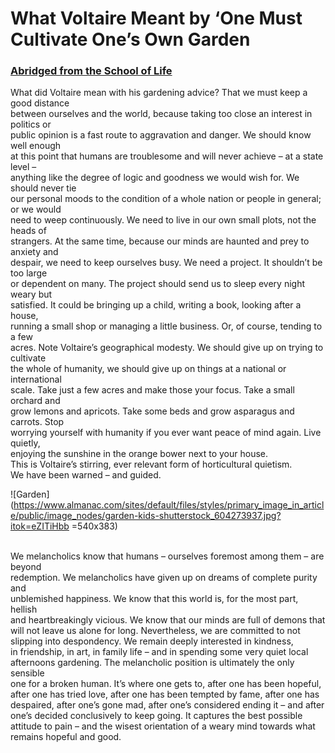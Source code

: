 # What Voltaire Meant by ‘One Must Cultivate One’s Own Garden

### [Abridged from the School of Life](https://www.theschooloflife.com/thebookoflife/cultivate-own-garden-voltaire/)

What did Voltaire mean with his gardening advice? That we must keep a good distance<br> 
between ourselves and the world, because taking too close an interest in politics or <br>
public opinion is a fast route to aggravation and danger. We should know well enough <br>
at this point that humans are troublesome and will never achieve – at a state level – <br>
anything like the degree of logic and goodness we would wish for. We should never tie <br>
our personal moods to the condition of a whole nation or people in general; or we would <br>
need to weep continuously. We need to live in our own small plots, not the heads of <br>
strangers. At the same time, because our minds are haunted and prey to anxiety and <br>
despair, we need to keep ourselves busy. We need a project. It shouldn’t be too large <br>
or dependent on many. The project should send us to sleep every night weary but <br>
satisfied. It could be bringing up a child, writing a book, looking after a house, <br>
running a small shop or managing a little business. Or, of course, tending to a few <br>
acres. Note Voltaire’s geographical modesty. We should give up on trying to cultivate <br>
the whole of humanity, we should give up on things at a national or international <br>
scale. Take just a few acres and make those your focus. Take a small orchard and <br>
grow lemons and apricots. Take some beds and grow asparagus and carrots. Stop <br>
worrying yourself with humanity if you ever want peace of mind again. Live quietly, <br>
enjoying the sunshine in the orange bower next to your house.<br>
This is Voltaire’s stirring, ever relevant form of horticultural quietism.<br>
We have been warned – and guided.<br>

 ![Garden](https://www.almanac.com/sites/default/files/styles/primary_image_in_article/public/image_nodes/garden-kids-shutterstock_604273937.jpg?itok=eZITiHbb =540x383)
 
<br>
We melancholics know that humans – ourselves foremost among them – are beyond <br>
redemption. We melancholics have given up on dreams of complete purity and <br>
unblemished happiness. We know that this world is, for the most part, hellish <br>
and heartbreakingly vicious. We know that our minds are full of demons that <br>
will not leave us alone for long. Nevertheless, we are committed to not <br>
slipping into despondency. We remain deeply interested in kindness, <br>
in friendship, in art, in family life – and in spending some very quiet local <br>
afternoons gardening. The melancholic position is ultimately the only sensible <br>
one for a broken human. It’s where one gets to, after one has been hopeful, <br>
after one has tried love, after one has been tempted by fame, after one has <br>
despaired, after one’s gone mad, after one’s considered ending it – and after <br>
one’s decided conclusively to keep going. It captures the best possible <br>
attitude to pain – and the wisest orientation of a weary mind towards what <br>
remains hopeful and good.<br>
